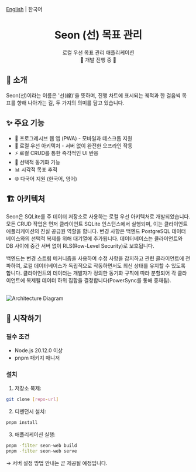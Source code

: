[English](./README.md) | 한국어
<br>

<div align="center">
  
  # Seon (선) 목표 관리
  
  <p>로컬 우선 목표 관리 애플리케이션<br>🚧 개발 진행 중 🚧</p>

</div>

## 🎯 소개

Seon(선)이라는 이름은 '선(線)'을 뜻하며, 진행 차트에 표시되는 궤적과 한 걸음씩 목표를 향해 나아가는 길, 두 가지의 의미를 담고 있습니다.

## ✨ 주요 기능

- 📱 프로그레시브 웹 앱 (PWA) - 모바일과 데스크톱 지원
- 💾 로컬 우선 아키텍처 - 서버 없이 완전한 오프라인 작동
- ⚡ 로컬 CRUD를 통한 즉각적인 UI 반응
- 🔄 선택적 동기화 기능
- 📊 시각적 목표 추적
- 🌐 다국어 지원 (한국어, 영어)

## 🏗 아키텍처

Seon은 SQLite를 주 데이터 저장소로 사용하는 로컬 우선 아키텍처로 개발되었습니다. 모든 CRUD 작업은 먼저 클라이언트 SQLite 인스턴스에서 실행되며, 이는 클라이언트 애플리케이션의 진실 공급원 역할을 합니다. 변경 사항은 백엔드 PostgreSQL 데이터베이스와의 선택적 복제를 위해 대기열에 추가됩니다. 데이터베이스는 클라이언트와 DB 사이에 중간 서버 없이 RLS(Row-Level Security)로 보호됩니다.

백엔드는 변경 스트림 메커니즘을 사용하여 수정 사항을 감지하고 관련 클라이언트에 전파하여, 로컬 데이터베이스가 독립적으로 작동하면서도 최신 상태를 유지할 수 있도록 합니다. 클라이언트의 데이터는 개발자가 정의한 동기화 규칙에 따라 분할되어 각 클라이언트에 복제될 데이터 하위 집합을 결정합니다(PowerSync를 통해 중재됨).<br><br>

![Architecture Diagram](https://github.com/user-attachments/assets/94693c6d-df97-456f-861a-de76a2a8c1a2)
<br>

## 🚀 시작하기

### 필수 조건

- Node.js 20.12.0 이상
- pnpm 패키지 매니저

### 설치

1. 저장소 복제:

```sh
git clone [repo-url]
```

2. 디펜던시 설치:

```sh
pnpm install
```

3. 애플리케이션 실행:

```sh
pnpm -filter seon-web build
pnpm -filter seon-web serve
```

→ 서버 설정 방법 안내는 곧 제공될 예정입니다.
